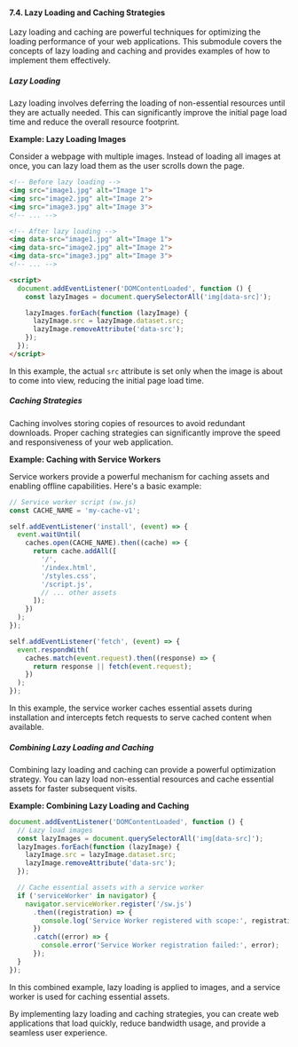 #### 7.4. Lazy Loading and Caching Strategies

Lazy loading and caching are powerful techniques for optimizing the loading performance of your web applications. This submodule covers the concepts of lazy loading and caching and provides examples of how to implement them effectively.

##### Lazy Loading

Lazy loading involves deferring the loading of non-essential resources until they are actually needed. This can significantly improve the initial page load time and reduce the overall resource footprint.

**Example: Lazy Loading Images**

Consider a webpage with multiple images. Instead of loading all images at once, you can lazy load them as the user scrolls down the page.

```html
<!-- Before lazy loading -->
<img src="image1.jpg" alt="Image 1">
<img src="image2.jpg" alt="Image 2">
<img src="image3.jpg" alt="Image 3">
<!-- ... -->

<!-- After lazy loading -->
<img data-src="image1.jpg" alt="Image 1">
<img data-src="image2.jpg" alt="Image 2">
<img data-src="image3.jpg" alt="Image 3">
<!-- ... -->

<script>
  document.addEventListener('DOMContentLoaded', function () {
    const lazyImages = document.querySelectorAll('img[data-src]');

    lazyImages.forEach(function (lazyImage) {
      lazyImage.src = lazyImage.dataset.src;
      lazyImage.removeAttribute('data-src');
    });
  });
</script>
```

In this example, the actual `src` attribute is set only when the image is about to come into view, reducing the initial page load time.

##### Caching Strategies

Caching involves storing copies of resources to avoid redundant downloads. Proper caching strategies can significantly improve the speed and responsiveness of your web application.

**Example: Caching with Service Workers**

Service workers provide a powerful mechanism for caching assets and enabling offline capabilities. Here's a basic example:

```javascript
// Service worker script (sw.js)
const CACHE_NAME = 'my-cache-v1';

self.addEventListener('install', (event) => {
  event.waitUntil(
    caches.open(CACHE_NAME).then((cache) => {
      return cache.addAll([
        '/',
        '/index.html',
        '/styles.css',
        '/script.js',
        // ... other assets
      ]);
    })
  );
});

self.addEventListener('fetch', (event) => {
  event.respondWith(
    caches.match(event.request).then((response) => {
      return response || fetch(event.request);
    })
  );
});
```

In this example, the service worker caches essential assets during installation and intercepts fetch requests to serve cached content when available.

##### Combining Lazy Loading and Caching

Combining lazy loading and caching can provide a powerful optimization strategy. You can lazy load non-essential resources and cache essential assets for faster subsequent visits.

**Example: Combining Lazy Loading and Caching**

```javascript
document.addEventListener('DOMContentLoaded', function () {
  // Lazy load images
  const lazyImages = document.querySelectorAll('img[data-src]');
  lazyImages.forEach(function (lazyImage) {
    lazyImage.src = lazyImage.dataset.src;
    lazyImage.removeAttribute('data-src');
  });

  // Cache essential assets with a service worker
  if ('serviceWorker' in navigator) {
    navigator.serviceWorker.register('/sw.js')
      .then((registration) => {
        console.log('Service Worker registered with scope:', registration.scope);
      })
      .catch((error) => {
        console.error('Service Worker registration failed:', error);
      });
  }
});
```

In this combined example, lazy loading is applied to images, and a service worker is used for caching essential assets.

By implementing lazy loading and caching strategies, you can create web applications that load quickly, reduce bandwidth usage, and provide a seamless user experience.
